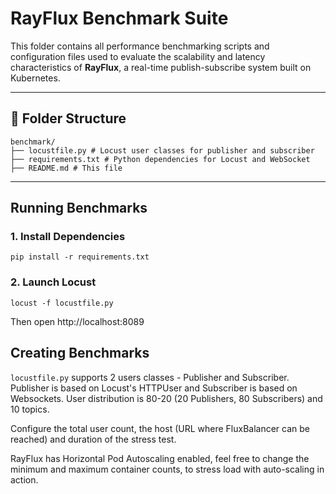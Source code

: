 # RayFlux Benchmark Suite

This folder contains all performance benchmarking scripts and configuration files used to evaluate the scalability and latency characteristics of **RayFlux**, a real-time publish-subscribe system built on Kubernetes.

---

## 🔧 Folder Structure

```
benchmark/
├── locustfile.py # Locust user classes for publisher and subscriber
├── requirements.txt # Python dependencies for Locust and WebSocket
├── README.md # This file
```

---

## Running Benchmarks

### 1. Install Dependencies
```
pip install -r requirements.txt
```

### 2. Launch Locust

```
locust -f locustfile.py
```


Then open http://localhost:8089

## Creating Benchmarks

`locustfile.py` supports 2 users classes - Publisher and Subscriber. Publisher is based on Locust's HTTPUser and Subscriber is based on Websockets. User distribution is 80-20 (20 Publishers, 80 Subscribers) and 10 topics.

Configure the total user count, the host (URL where FluxBalancer can be reached) and duration of the stress test.

RayFlux has Horizontal Pod Autoscaling enabled, feel free to change the minimum and maximum container counts, to stress load with auto-scaling in action.